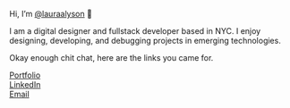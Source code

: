 Hi, I’m [@lauraalyson](instagram.com/lauras.sleepy) 👋  

I am a digital designer and fullstack developer based in NYC. I enjoy designing, developing, and debugging projects in emerging technologies.


Okay enough chit chat, here are the links you came for.

[Portfolio](https://lauraalyson.github.io/portfolio/) <br />
[LinkedIn](https://www.linkedin.com/in/laura-waterbury/) <br />
[Email](mailto:lauraalyson3@gmail.com)
